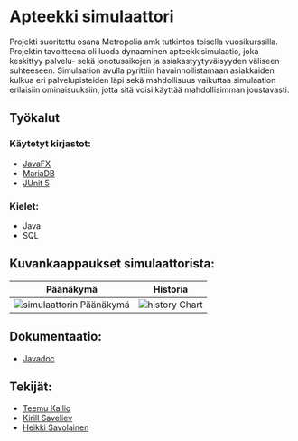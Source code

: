 # Apteekki simulaattori

Projekti suoritettu osana Metropolia amk tutkintoa toisella vuosikurssilla. Projektin tavoitteena oli luoda dynaaminen apteekkisimulaatio, joka keskittyy palvelu- sekä jonotusaikojen ja asiakastyytyväisyyden väliseen suhteeseen. Simulaation avulla pyrittiin havainnollistamaan asiakkaiden kulkua eri palvelupisteiden läpi sekä mahdollisuus vaikuttaa simulaation erilaisiin ominaisuuksiin, jotta sitä voisi käyttää mahdollisimman joustavasti.

## Työkalut
### Käytetyt kirjastot:
- [JavaFX](https://openjfx.io/)
- [MariaDB](https://mariadb.com/kb/en/about-mariadb-connector-j/)
- [JUnit 5](https://junit.org/junit5/docs/current/user-guide/)

### Kielet:
- Java
- SQL


## Kuvankaappaukset simulaattorista:
| Päänäkymä | Historia |
| ------------ | ----------- |
| ![simulaattorin Päänäkymä](https://github.com/teemueka/Pharmacy-simulator/assets/122282513/1b72b439-aa3e-41ae-9af7-2e8f407f0579) | ![history Chart](https://github.com/teemueka/Pharmacy-simulator/assets/122282513/e4f3d3eb-bdb0-4e2a-9a60-9b0bf48621d4) |

## Dokumentaatio:
- [Javadoc](https://users.metropolia.fi/~kirillsa/G6_Project_Javadoc/)

## Tekijät:

- [Teemu Kallio](https://github.com/teemueka)
- [Kirill Saveliev](https://github.com/JoelPalu)
- [Heikki Savolainen](https://github.com/Heikki000)

